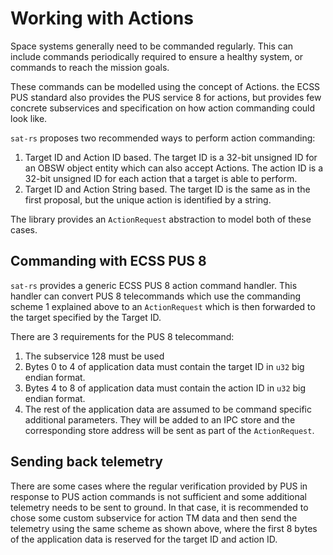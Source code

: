 # Working with Actions

Space systems generally need to be commanded regularly. This can include commands periodically
required to ensure a healthy system, or commands to reach the mission goals.

These commands can be modelled using the concept of Actions. the ECSS PUS standard also provides
the PUS service 8 for actions, but provides few concrete subservices and specification on how
action commanding could look like.

`sat-rs` proposes two recommended ways to perform action commanding:

1. Target ID and Action ID based. The target ID is a 32-bit unsigned ID for an OBSW object entity
   which can also accept Actions. The action ID is a 32-bit unsigned ID for each action that a
   target is able to perform.
2. Target ID and Action String based. The target ID is the same as in the first proposal, but
   the unique action is identified by a string.

The library provides an `ActionRequest` abstraction to model both of these cases.

## Commanding with ECSS PUS 8

`sat-rs` provides a generic ECSS PUS 8 action command handler. This handler can convert PUS 8
telecommands which use the commanding scheme 1 explained above to an `ActionRequest` which is
then forwarded to the target specified by the Target ID.

There are 3 requirements for the PUS 8 telecommand:

1. The subservice 128 must be used
2. Bytes 0 to 4 of application data must contain the target ID in `u32` big endian format.
3. Bytes 4 to 8 of application data must contain the action ID in `u32` big endian format.
4. The rest of the application data are assumed to be command specific additional parameters. They
   will be added to an IPC store and the corresponding store address will be sent as part of the
   `ActionRequest`.

## Sending back telemetry

There are some cases where the regular verification provided by PUS in response to PUS action
commands is not sufficient and some additional telemetry needs to be sent to ground. In that
case, it is recommended to chose some custom subservice for action TM data and then send the
telemetry using the same scheme as shown above, where the first 8 bytes of the application
data is reserved for the target ID and action ID.

